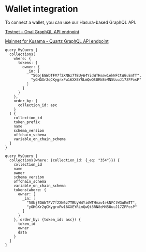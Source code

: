 # Wallet integration 

To connect a wallet, you can use our Hasura-based GraphQL API.

[Testnet - Opal GraphQL API endpoint](https://api-opal.uniquescan.io/v1/graphql)

[Mainnet for Kusama - Quartz GraphQL API endpoint](https://api-quartz.uniquescan.io/v1/graphql)


[//]: # ([Mainnet for Polkadot - Unique GraphQL API endpoint]&#40;https://hasura.unique.network/v1/graphql&#41;)

```graphql:no-line-numbers
query MyQuery {
  collections(
    where: {
      tokens: {
        owner: {
          _in: [
            "5GbjEGWbTFV7f2XN6z7TBUyW4YidWTHmaw1ekNFCtWGuEmTT",
            "yGHGXr2qCKygrxFw16XXEYRLmQwQt8RN8eMN5UuuJ17ZFPosP"
          ]
        }
      }
    },
    order_by: {
      collection_id: asc
    }
  ) {
    collection_id
    token_prefix
    name
    schema_version
    offchain_schema
    variable_on_chain_schema
  }
}
```

```graphql:no-line-numbers
query MyQuery {
  collections(where: {collection_id: {_eq: "354"}}) {
    collection_id
    name
    owner
    schema_version
    offchain_schema
    variable_on_chain_schema
    tokens(where: {
      owner: {
        _in: [
          "5GbjEGWbTFV7f2XN6z7TBUyW4YidWTHmaw1ekNFCtWGuEmTT",
          "yGHGXr2qCKygrxFw16XXEYRLmQwQt8RN8eMN5UuuJ17ZFPosP"
        ]
      }
    }, order_by: {token_id: asc}) {
      token_id
      owner
      data
    }
  }
}
```

